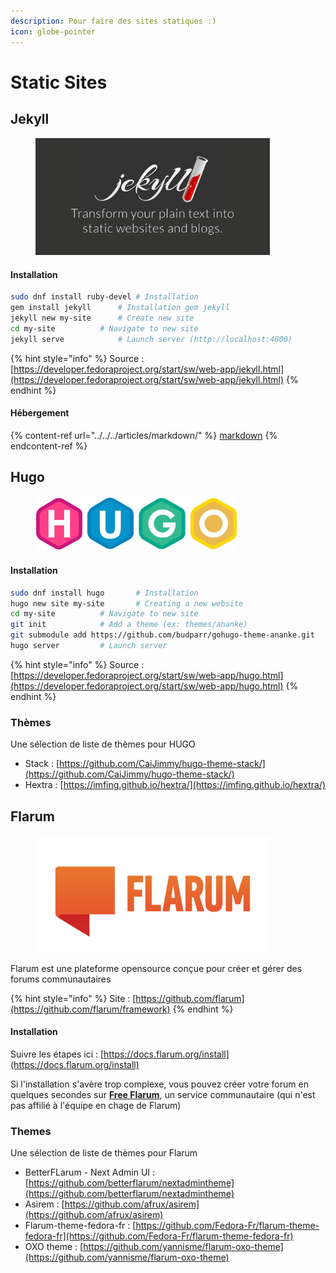 ```yaml
---
description: Pour faire des sites statiques :)
icon: globe-pointer
---
```


# Static Sites

## Jekyll

<figure><img src="../../../../.gitbook/assets/jekyll-og.png" alt="" width="375"><figcaption></figcaption></figure>

#### Installation

```bash
sudo dnf install ruby-devel	# Installation
gem install jekyll		# Installation gem jekyll
jekyll new my-site 		# Create new site
cd my-site			# Navigate to new site
jekyll serve			# Launch server (http://localhost:4000)
```

{% hint style="info" %}
Source : [https://developer.fedoraproject.org/start/sw/web-app/jekyll.html](https://developer.fedoraproject.org/start/sw/web-app/jekyll.html)
{% endhint %}

#### Hébergement

{% content-ref url="../../../articles/markdown/" %}
[markdown](../../../articles/markdown/)
{% endcontent-ref %}

## Hugo

<figure><img src="../../../../.gitbook/assets/hugo.png" alt="" width="323"><figcaption></figcaption></figure>

#### Installation

```bash
sudo dnf install hugo		# Installation
hugo new site my-site		# Creating a new website
cd my-site			# Navigate to new site
git init			# Add a theme (ex: themes/ananke)
git submodule add https://github.com/budparr/gohugo-theme-ananke.git
hugo server			# Launch server
```

{% hint style="info" %}
Source : [https://developer.fedoraproject.org/start/sw/web-app/hugo.html](https://developer.fedoraproject.org/start/sw/web-app/hugo.html)
{% endhint %}

### Thèmes

Une sélection de liste de thèmes pour HUGO

* Stack : [https://github.com/CaiJimmy/hugo-theme-stack/](https://github.com/CaiJimmy/hugo-theme-stack/)
* Hextra : [https://imfing.github.io/hextra/](https://imfing.github.io/hextra/)

## Flarum

<figure><img src="../../../../.gitbook/assets/flarum-ar21.png" alt="" width="375"><figcaption></figcaption></figure>

Flarum est une plateforme opensource conçue pour créer et gérer des forums communautaires

{% hint style="info" %}
Site : [https://github.com/flarum](https://github.com/flarum/framework)
{% endhint %}

#### Installation

Suivre les étapes ici : [https://docs.flarum.org/install](https://docs.flarum.org/install)

Si l'installation s'avère trop complexe, vous pouvez créer votre forum en quelques secondes sur [**Free Flarum**](https://www.freeflarum.com), un service communautaire (qui n'est pas affilié à l'équipe en chage de Flarum)

### Themes

Une sélection de liste de thèmes pour Flarum

* BetterFLarum - Next Admin UI : [https://github.com/betterflarum/nextadmintheme](https://github.com/betterflarum/nextadmintheme)
* Asirem : [https://github.com/afrux/asirem](https://github.com/afrux/asirem)
* Flarum-theme-fedora-fr : [https://github.com/Fedora-Fr/flarum-theme-fedora-fr](https://github.com/Fedora-Fr/flarum-theme-fedora-fr)
* OXO theme : [https://github.com/yannisme/flarum-oxo-theme](https://github.com/yannisme/flarum-oxo-theme)
